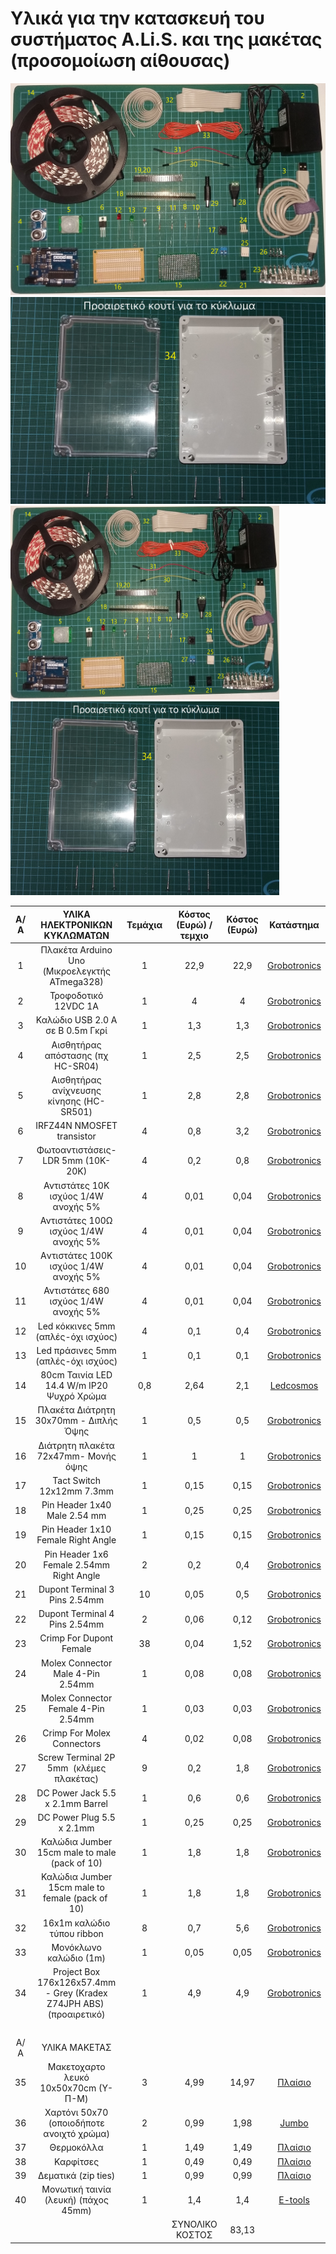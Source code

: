 # Υλικά για την κατασκευή του συστήματος A.Li.S. και της μακέτας (προσομοίωση αίθουσας)
![A Li S_bb](https://github.com/konsk/A.Li.S./blob/master/hardware-designs/materials_A.jpg)
![A Li S_bb](https://github.com/konsk/A.Li.S./blob/master/hardware-designs/materials_B.jpg)
<img src="https://github.com/konsk/A.Li.S./blob/master/hardware-designs/materials_A.jpg" alt="materials_A" class="center" height="310" width="430">
<img src="https://github.com/konsk/A.Li.S./blob/master/hardware-designs/materials_B.jpg" alt="materials_A" class="center" height="310" width="430">

Α/Α | ΥΛΙΚΑ ΗΛΕΚΤΡΟΝΙΚΩΝ ΚΥΚΛΩΜΑΤΩΝ | Τεμάχια | Κόστος (Ευρώ) / τεμχιο | Κόστος (Ευρώ) | Κατάστημα
:--: | :--: | :--: | :--: | :--: | :--:
1 | Πλακέτα Arduino Uno (Μικροελεγκτής ATmega328) | 1 | 22,9 | 22,9 | [Grobotronics](https://grobotronics.com/arduino-uno-rev3.html)
2 | Τροφοδοτικό 12VDC 1A | 1 | 4 | 4 | [Grobotronics](https://grobotronics.com/12v-1a-output-5.5x2.1-psu-1601.html)
3 | Καλώδιο USB 2.0 A σε B 0.5m Γκρί | 1 | 1,3 | 1,3 | [Grobotronics](https://grobotronics.com/usb-2.0-a-b-0.5m.html)
4 | Αισθητήρας απόστασης (πχ HC-SR04) | 1 | 2,5 | 2,5 | [Grobotronics](https://grobotronics.com/ultrasonic-sensor-sr04.html)
5 | Αισθητήρας ανίχνευσης κίνησης (HC-SR501) | 1 | 2,8 | 2,8 | [Grobotronics](https://grobotronics.com/pir-sensor-module.html)
6 | IRFZ44N NMOSFET transistor | 4 | 0,8 | 3,2 | [Grobotronics](https://grobotronics.com/mosfet-n-channel-55v-41a-irfz44npbf.html)
7 | Φωτοαντιστάσεις-LDR 5mm (10K-20K) | 4 | 0,2 | 0,8 | [Grobotronics](https://grobotronics.com/photo-resistor-ldr-5mm.html)
8 | Αντιστάτες 10K ισχύος 1/4W ανοχής 5% | 4 | 0,01 | 0,04 | [Grobotronics](https://grobotronics.com/carbon-1-4w-5-10kohm.html)
9 | Αντιστάτες 100Ω ισχύος 1/4W ανοχής 5% | 4 | 0,01 | 0,04 | [Grobotronics](https://grobotronics.com/carbon-1-4w-5-100ohm.html)
10 | Aντιστάτες 100K ισχύος 1/4W ανοχής 5% | 4 | 0,01 | 0,04 | [Grobotronics](https://grobotronics.com/carbon-1-4w-5-100kohm.html)
11 | Αντιστάτες 680 ισχύος 1/4W ανοχής 5% | 4 | 0,01 | 0,04 | [Grobotronics](https://grobotronics.com/carbon-1-4w-5-680ohm.html)
12 | Led κόκκινες 5mm (απλές-όχι ισχύος) | 4 | 0,1 | 0,4 | [Grobotronics](https://grobotronics.com/led-diffused-5mm-elrd.html)
13 | Led πράσινες 5mm (απλές-όχι ισχύος) | 1 | 0,1 | 0,1 | [Grobotronics](https://grobotronics.com/led-diffused-5mm.html)
14 | 80cm Ταινία LED 14.4 W/m IP20 Ψυχρό Χρώμα | 0,8 | 2,64 | 2,1 | [Ledcosmos](http://ledcosmos.gr/led-tainia-14.4w-ip20-psixro-xrwma-6000k-smd.html)
15 | Πλακέτα Διάτρητη 30x70mm - Διπλής Όψης | 1 | 0,5 | 0,5 | [Grobotronics](https://grobotronics.com/30x70mm.html)
16 | Διάτρητη πλακέτα 72x47mm- Μονής όψης | 1 | 1 | 1 | [Grobotronics](https://grobotronics.com/72x47mm.html)
17 | Tact Switch 12x12mm 7.3mm  | 1 | 0,15 | 0,15 | [Grobotronics](https://grobotronics.com/72x47mm.html)
18 | Pin Header 1x40 Male 2.54 mm  | 1 | 0,25 | 0,25 | [Grobotronics](https://grobotronics.com/pin-header-1x40-male-2.54-mm-black.html)
19 | Pin Header 1x10 Female Right Angle  | 1 | 0,15 | 0,15 | [Grobotronics](https://grobotronics.com/pin-header-1x10-female-right-angle.html)
20 | Pin Header 1x6 Female 2.54mm Right Angle  | 2 | 0,2 | 0,4 | [Grobotronics](https://grobotronics.com/pin-header-1x6-female-2.54mm-right-angle.html)
21 | Dupont Terminal 3 Pins 2.54mm | 10 | 0,05 | 0,5 | [Grobotronics](https://grobotronics.com/terminal-female-3-pins-2.54mm-dupont.html)
22 | Dupont Terminal 4 Pins 2.54mm | 2 | 0,06 | 0,12 | [Grobotronics](https://grobotronics.com/terminal-female-4-pins-2.54mm-dupont.html)
23 | Crimp For Dupont Female | 38 | 0,04 | 1,52 | [Grobotronics](https://grobotronics.com/crimp-for-dupont-female.html)
24 | Molex Connector Male 4-Pin   2.54mm | 1 | 0,08 | 0,08 |[Grobotronics](https://grobotronics.com/molex-connector-male-4-pin-2.54mm.html)
25 | Molex Connector Female 4-Pin   2.54mm | 1 | 0,03 | 0,03 | [Grobotronics](https://grobotronics.com/molex-connector-female-4-pin-2.54mm.html)
26 | Crimp For Molex Connectors | 4 | 0,02 | 0,08 | [Grobotronics](https://grobotronics.com/crimp-for-molex-connectors.html)
27 | Screw Terminal 2P 5mm  (κλέμες πλακέτας) | 9 | 0,2 | 1,8 |[Grobotronics]( https://grobotronics.com/screw-terminal-2p-5mm.html)
28 | DC Power Jack 5.5 x 2.1mm Barrel | 1 | 0,6 | 0,6 | [Grobotronics](https://grobotronics.com/dc-power-jack-5.5-x-2.1mm-barrel.html)
29 | DC Power Plug 5.5 x 2.1mm | 1 | 0,25 | 0,25 | [Grobotronics](https://grobotronics.com/dc-power-plug-5.5-x-2.1mm.html)
30 | Καλώδια Jumber 15cm male to male (pack of 10) | 1 | 1,8 | 1,8 | [Grobotronics](https://grobotronics.com/jumper-wires-15cm-male-to-male-pack-of-10.html)
31 | Καλώδια Jumber 15cm male to female (pack of  10) | 1 | 1,8 | 1,8 | [Grobotronics](https://grobotronics.com/jumper-wires-15cm-female-to-male-pack-of-10.html)
32 | 16x1m καλώδιο τύπου ribbon | 8 | 0,7 | 5,6 | [Grobotronics](https://grobotronics.com/ribbon-cable-28awg-0.081mm2-16-wirevv.html)
33 | Μονόκλωνο καλώδιο (1m) | 1 | 0,05 | 0,05 | [Grobotronics](https://grobotronics.com/single-core-wire-wrapping-wire-green-1000ft-305m.html)
34 | Project Box 176x126x57.4mm -   Grey (Kradex Z74JPH ABS)  (προαιρετικό) | 1 | 4,9 | 4,9 | [Grobotronics](https://grobotronics.com/176x126x57.4mm-grey-kradex-z74jph-abs.html)
  |   |   |   |   |  
Α/Α | ΥΛΙΚΑ ΜΑΚΕΤΑΣ |   |   |   |  
35 | Μακετοχαρτο λευκό 10x50x70cm (Y-Π-Μ) | 3 | 4,99 | 14,97 | [Πλαίσιο](https://www.plaisio.gr/zografiki-diy/maketa/xartonia/Neofoam-Paper-Board-50x70cm-10mm-10MM-50X70.htm)
36 | Χαρτόνι 50x70 (οποιοδήποτε ανοιχτό χρώμα) | 2 | 0,99 | 1,98 | [Jumbo](https://www.e-jumbo.gr/scholika/cheirotechnia/chartonia-cheirotechnias/chartonia-typou-canson/chartoni-typou-canson-portokali-50x70_68951)
37 | Θερμοκόλλα | 1 | 1,49 | 1,49 | [Πλαίσιο](https://www.plaisio.gr/zografiki-diy/kataskeves-diy/thermokolisi/@Work-Ravdoi-Silikonis-11mmx20cm-6tem-AW10956.htm)
38 | Καρφίτσες | 1 | 0,49 | 0,49 | [Πλαίσιο](https://www.plaisio.gr/xartopoleio/promitheies-grafeiou/pinezes-karfitses/@Work-Steel-Pins-AW10872.htm)
39 | Δεματικά (zip ties) | 1 | 0,99 | 0,99 | [Πλαίσιο](https://www.plaisio.gr/desktop-laptop/periferiaka/cables-kalodia/Sentio-Cable-Ties-3-Dimensions-D12-75.htm)
40 | Μονωτική ταινία (λευκή) (πάχος 45mm) | 1 | 1,4 | 1,4 | [E-tools](https://www.etools.gr/index.php?route=product/product&path=9_135&product_id=3147)
 |  |  | ΣΥΝΟΛΙΚΟ ΚΟΣΤΟΣ | 83,13 |  


